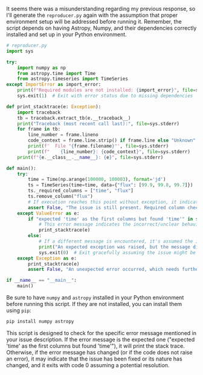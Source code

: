 It seems there was a misunderstanding regarding my previous response, so I'll generate the `reproducer.py` again with the assumption that proper environment setup will be addressed before running it. Remember, the script depends on having Astropy, Numpy, and their dependencies correctly installed and set up in your Python environment.

```python
# reproducer.py
import sys

try:
    import numpy as np
    from astropy.time import Time
    from astropy.timeseries import TimeSeries
except ImportError as import_error:
    print(f"Required modules are not installed: {import_error}", file=sys.stderr)
    sys.exit(1)  # Exit with error status due to missing dependencies

def print_stacktrace(e: Exception):
    import traceback
    tb = traceback.extract_tb(e.__traceback__)
    print("Traceback (most recent call last):", file=sys.stderr)
    for frame in tb:
        line_number = frame.lineno
        code_context = frame.line.strip() if frame.line else "Unknown"
        print(f'  File "{frame.filename}"', file=sys.stderr)
        print(f"    {line_number}: {code_context}", file=sys.stderr)
    print(f"{e.__class__.__name__}: {e}", file=sys.stderr)

def main():
    try:
        time = Time(np.arange(100000, 100003), format='jd')
        ts = TimeSeries(time=time, data={"flux": [99.9, 99.8, 99.7]})
        ts._required_columns = ["time", "flux"]
        ts.remove_column("flux")
        # If execution reaches this point without exception, it indicates the bug is unresolved.
        assert False, "The issue is still present. Required column check failed silently."
    except ValueError as e:
        if "expected 'time' as the first columns but found 'time'" in str(e):
            # This error message indicates the incorrect/unclear behavior described in the issue.
            print_stacktrace(e)
        else:
            # If a different message is encountered, it's assumed the issue might be addressed.
            print("An expected exception was raised, but the message differs. Please review if the issue is resolved.")
            sys.exit(0)  # Exit gracefully assuming the issue might be resolved or behavior changed.
    except Exception as e:
        print_stacktrace(e)
        assert False, "An unexpected error occurred, which needs further investigation."

if __name__ == "__main__":
    main()
```

Be sure to have `numpy` and `astropy` installed in your Python environment before running this script. If they are not installed, you can install them using `pip`:

```sh
pip install numpy astropy
```

This script is designed to check for the specific error message mentioned in your issue description. If the error message is the expected one ("expected 'time' as the first columns but found 'time'"), it will print the stack trace. Otherwise, if the error message has changed (or if the code does not raise an error), it may indicate that the issue has been fixed or its nature has changed, and it exits with code 0 assuming a potential resolution.